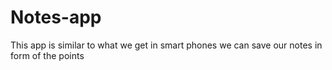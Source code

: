 # Notes-app
This app is similar to what we get in smart phones
we can save our notes in form of the points
